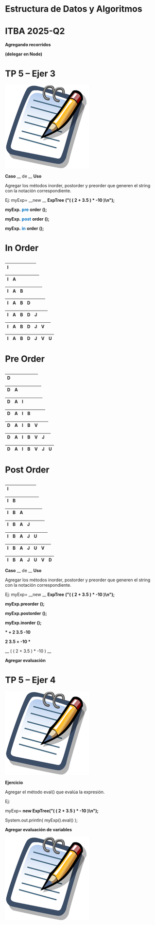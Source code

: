 # Estructura de Datos y Algoritmos

# ITBA     2025-Q2

__Agregando recorridos__

__\(delegar en Node\)__

# TP 5 – Ejer 3

![](img/16-B_0.png)

__Caso__  __ de __  __Uso__

Agregar los métodos inorder\, postorder y preorder que generen el string con la notación correspondiente\.

Ej: myExp=  __new __  __ExpTree__  __\("\( \( 2 \+ 3\.5 \) \* \-10 \)\\n"\);__

__myExp\.__  <span style="color:#0070c0"> __pre__ </span>  __order__  __\(\);__

__myExp\.__  <span style="color:#0070c0"> __post__ </span>  __order__  __\(\);__

__myExp\.__  <span style="color:#0070c0"> __in__ </span>  __order__  __\(\);__

# In Order

|  |  |  |  |  |  |  |
| :-: | :-: | :-: | :-: | :-: | :-: | :-: |


| I |  |  |  |  |  |  |
| :-: | :-: | :-: | :-: | :-: | :-: | :-: |


| I | A |  |  |  |  |  |
| :-: | :-: | :-: | :-: | :-: | :-: | :-: |


| I | A | B |  |  |  |  |
| :-: | :-: | :-: | :-: | :-: | :-: | :-: |


| I | A | B | D |  |  |  |
| :-: | :-: | :-: | :-: | :-: | :-: | :-: |


| I | A | B | D | J |  |  |
| :-: | :-: | :-: | :-: | :-: | :-: | :-: |


| I | A | B | D | J | V |  |
| :-: | :-: | :-: | :-: | :-: | :-: | :-: |


| I | A | B | D | J | V | U |
| :-: | :-: | :-: | :-: | :-: | :-: | :-: |


# Pre Order

|  |  |  |  |  |  |  |
| :-: | :-: | :-: | :-: | :-: | :-: | :-: |


| D |  |  |  |  |  |  |
| :-: | :-: | :-: | :-: | :-: | :-: | :-: |


| D | A |  |  |  |  |  |
| :-: | :-: | :-: | :-: | :-: | :-: | :-: |


| D | A | I |  |  |  |  |
| :-: | :-: | :-: | :-: | :-: | :-: | :-: |


| D | A | I | B |  |  |  |
| :-: | :-: | :-: | :-: | :-: | :-: | :-: |


| D | A | I | B | V |  |  |
| :-: | :-: | :-: | :-: | :-: | :-: | :-: |


| D | A | I | B | V | J |  |
| :-: | :-: | :-: | :-: | :-: | :-: | :-: |


| D | A | I | B | V | J | U |
| :-: | :-: | :-: | :-: | :-: | :-: | :-: |


# Post Order

|  |  |  |  |  |  |  |
| :-: | :-: | :-: | :-: | :-: | :-: | :-: |


| I |  |  |  |  |  |  |
| :-: | :-: | :-: | :-: | :-: | :-: | :-: |


| I | B |  |  |  |  |  |
| :-: | :-: | :-: | :-: | :-: | :-: | :-: |


| I | B | A |  |  |  |  |
| :-: | :-: | :-: | :-: | :-: | :-: | :-: |


| I | B | A | J |  |  |  |
| :-: | :-: | :-: | :-: | :-: | :-: | :-: |


| I | B | A | J | U |  |  |
| :-: | :-: | :-: | :-: | :-: | :-: | :-: |


| I | B | A | J | U | V |  |
| :-: | :-: | :-: | :-: | :-: | :-: | :-: |


| I | B | A | J | U | V | D |
| :-: | :-: | :-: | :-: | :-: | :-: | :-: |


__Caso__  __ de __  __Uso__

Agregar los métodos inorder\, postorder y preorder que generen el string con la notación correspondiente\.

Ej: myExp=  __new __  __ExpTree__  __\("\( \( 2 \+ 3\.5 \) \* \-10 \)\\n"\);__

__myExp\.preorder__  __\(\);__

__myExp\.postorder__  __\(\);__

__myExp\.inorder__  __\(\);__

__\*   \+   2    3\.5   \-10__

__2    3\.5    \+   \-10   \*__

__ \(  \( 2 \+ 3\.5  \) \* \-10  \) __

__Agregar evaluación__

# TP 5 – Ejer 4

![](img/16-B_1.png)

__Ejercicio__

Agregar el método eval\(\) que evalúa la expresión\.

Ej:

myExp=  __new ExpTree\("\(  \(  2 \+ 3\.5 \) \* \-10 \)\\n"\);__

System\.out\.println\( myExp\(\)\.eval\(\) \);

__Agregar evaluación de variables__

![](img/16-B_2.png)

